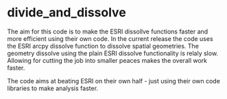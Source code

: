 divide_and_dissolve
===================

The aim for this code is to make the ESRI dissollve functions faster and more efficient using their own code. In the current release the code uses the ESRI arcpy dissolve function to dissolve spatial geometries. The geometry dissolve using the plain ESRI dissolve functionality is relaly slow. Allowing for cutting the job into smaller peaces makes the overall work faster.

The code aims at beating ESRI on their own half - just using their own code libraries to make analysis faster.

